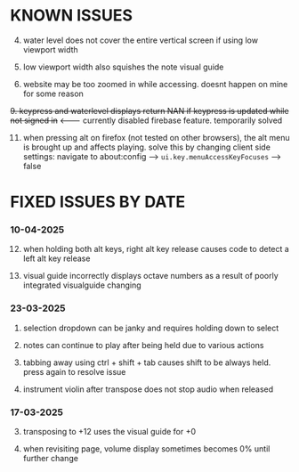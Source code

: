 # KNOWN ISSUES



4. water level does not cover the entire vertical screen if using low viewport width

6. low viewport width also squishes the note visual guide

7. website may be too zoomed in while accessing. doesnt happen on mine for some reason

~~9. keypress and waterlevel displays return NAN if keypress is updated while not signed in~~ <--- currently disabled firebase feature. temporarily solved

11. when pressing alt on firefox (not tested on other browsers), the alt menu is brought up and affects playing. solve this by changing client side settings: navigate to about:config --> `ui.key.menuAccessKeyFocuses` --> false



# FIXED ISSUES BY DATE

### 10-04-2025

12. when holding both alt keys, right alt key release causes code to detect a left alt key release

13. visual guide incorrectly displays octave numbers as a result of poorly integrated visualguide changing

### 23-03-2025

1. selection dropdown can be janky and requires holding down to select

2. notes can continue to play after being held due to various actions   

5. tabbing away using ctrl + shift + tab causes shift to be always held. press again to resolve issue

10. instrument violin after transpose does not stop audio when released

### 17-03-2025

3. transposing to +12 uses the visual guide for +0

8. when revisiting page, volume display sometimes becomes 0% until further change